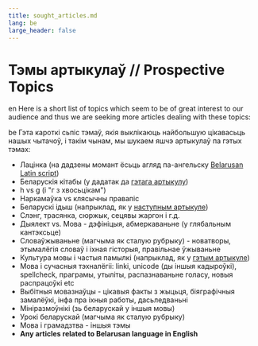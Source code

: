 ```yaml
---
title: sought_articles.md 
lang: be
large_header: false
---
```





Тэмы артыкулаў // Prospective Topics
====================================

en Here is a short list of topics which seem to be of great interest to our audience and thus we are seeking more articles dealing with these topics:

be Гэта кароткі сьпіс тэмаў, якія выклікаюць найбольшую цікавасьць нашых чытачоў, і такім чынам, мы шукаем яшчэ артыкулаў па гэтых тэмах:

*   Лацінка (на дадзены момант ёсьць агляд па-ангельску [Belarusan Latin script](articles/art_lac1.html))
*   Беларускія кітабы (у дадатак да [гэтага артыкулу](articles/art_kitab1.html))
*   h vs g (і "г з хвосьцікам")
*   Наркамаўка vs клясычны правапіс
*   Беларускі ідыш (напрыклад, як у [наступным артыкуле](http://belarus8.tripod.com/litvaki/artykuly.htm))
*   Слэнг, трасянка, сюржык, сецявы жаргон і г.д.
*   Дыялект vs. Мова - дэфініцыя, абмеркаваньне (у глябальным кантэксьце)
*   Словаўжываньне (магчыма як сталую рубрыку) - новатворы, этымалёгія словаў і іхная гісторыя, правільнае ўжываньне
*   Культура мовы і частыя памылкі (напрыклад, як у [гэтым артыкуле](articles/art_charter2.html))
*   Мова і сучасныя тэхналёгіі: linki, unicode (ды іншыя кадыроўкі), spellcheck, праграмы, утыліты, распазнаваньне голасу, новыя распрацоўкі etc
*   Выбітныя мовазнаўцы - цікавыя факты з жыцьця, біяграфічныя замалёўкі, інфа пра іхныя работы, дасьледваньні
*   Мініразмоўнікі (зь беларускай у іншыя мовы)
*   Урокі беларускай (магчыма як сталую рубрыку)
*   Мова і грамадзтва - іншыя тэмы
*   **Any articles related to Belarusan language in English**
